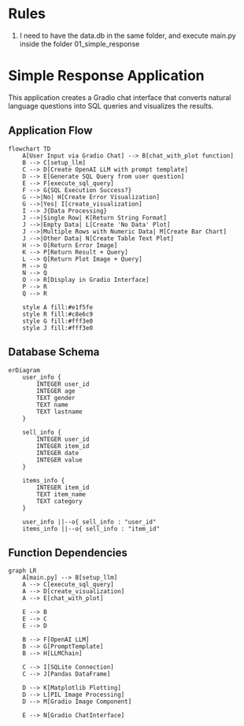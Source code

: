 # Rules 

1) I need to have the data.db in the same folder, and execute main.py inside the folder 01_simple_response

# Simple Response Application

This application creates a Gradio chat interface that converts natural language questions into SQL queries and visualizes the results.

## Application Flow

```mermaid
flowchart TD
    A[User Input via Gradio Chat] --> B[chat_with_plot function]
    B --> C[setup_llm]
    C --> D[Create OpenAI LLM with prompt template]
    D --> E[Generate SQL Query from user question]
    E --> F[execute_sql_query]
    F --> G{SQL Execution Success?}
    G -->|No| H[Create Error Visualization]
    G -->|Yes| I[create_visualization]
    I --> J{Data Processing}
    J -->|Single Row| K[Return String Format]
    J -->|Empty Data| L[Create 'No Data' Plot]
    J -->|Multiple Rows with Numeric Data| M[Create Bar Chart]
    J -->|Other Data| N[Create Table Text Plot]
    H --> O[Return Error Image]
    K --> P[Return Result + Query]
    L --> Q[Return Plot Image + Query]
    M --> Q
    N --> Q
    O --> R[Display in Gradio Interface]
    P --> R
    Q --> R

    style A fill:#e1f5fe
    style R fill:#c8e6c9
    style G fill:#fff3e0
    style J fill:#fff3e0
```

## Database Schema

```mermaid
erDiagram
    user_info {
        INTEGER user_id
        INTEGER age
        TEXT gender
        TEXT name
        TEXT lastname
    }
    
    sell_info {
        INTEGER user_id
        INTEGER item_id
        INTEGER date
        INTEGER value
    }
    
    items_info {
        INTEGER item_id
        TEXT item_name
        TEXT category
    }
    
    user_info ||--o{ sell_info : "user_id"
    items_info ||--o{ sell_info : "item_id"
```

## Function Dependencies

```mermaid
graph LR
    A[main.py] --> B[setup_llm]
    A --> C[execute_sql_query]
    A --> D[create_visualization]
    A --> E[chat_with_plot]
    
    E --> B
    E --> C
    E --> D
    
    B --> F[OpenAI LLM]
    B --> G[PromptTemplate]
    B --> H[LLMChain]
    
    C --> I[SQLite Connection]
    C --> J[Pandas DataFrame]
    
    D --> K[Matplotlib Plotting]
    D --> L[PIL Image Processing]
    D --> M[Gradio Image Component]
    
    E --> N[Gradio ChatInterface]
```